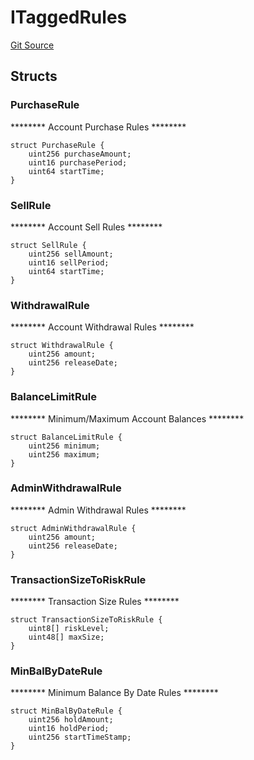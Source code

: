 # ITaggedRules
[Git Source](https://github.com/thrackle-io/rules-protocol/blob/32fc908f43bfbb804e52e049074d30ce661a637a/src/economic/ruleStorage/RuleDataInterfaces.sol)


## Structs
### PurchaseRule
******** Account Purchase Rules ********


```solidity
struct PurchaseRule {
    uint256 purchaseAmount;
    uint16 purchasePeriod;
    uint64 startTime;
}
```

### SellRule
******** Account Sell Rules ********


```solidity
struct SellRule {
    uint256 sellAmount;
    uint16 sellPeriod;
    uint64 startTime;
}
```

### WithdrawalRule
******** Account Withdrawal Rules ********


```solidity
struct WithdrawalRule {
    uint256 amount;
    uint256 releaseDate;
}
```

### BalanceLimitRule
******** Minimum/Maximum Account Balances ********


```solidity
struct BalanceLimitRule {
    uint256 minimum;
    uint256 maximum;
}
```

### AdminWithdrawalRule
******** Admin Withdrawal Rules ********


```solidity
struct AdminWithdrawalRule {
    uint256 amount;
    uint256 releaseDate;
}
```

### TransactionSizeToRiskRule
******** Transaction Size Rules ********


```solidity
struct TransactionSizeToRiskRule {
    uint8[] riskLevel;
    uint48[] maxSize;
}
```

### MinBalByDateRule
******** Minimum Balance By Date Rules ********


```solidity
struct MinBalByDateRule {
    uint256 holdAmount;
    uint16 holdPeriod;
    uint256 startTimeStamp;
}
```

